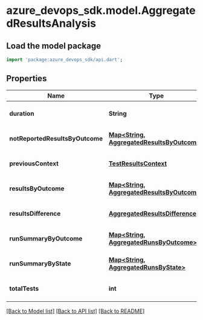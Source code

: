 # azure_devops_sdk.model.AggregatedResultsAnalysis

## Load the model package
```dart
import 'package:azure_devops_sdk/api.dart';
```

## Properties
Name | Type | Description | Notes
------------ | ------------- | ------------- | -------------
**duration** | **String** |  | [optional] [default to null]
**notReportedResultsByOutcome** | [**Map&lt;String, AggregatedResultsByOutcome&gt;**](AggregatedResultsByOutcome.md) |  | [optional] [default to {}]
**previousContext** | [**TestResultsContext**](TestResultsContext.md) |  | [optional] [default to null]
**resultsByOutcome** | [**Map&lt;String, AggregatedResultsByOutcome&gt;**](AggregatedResultsByOutcome.md) |  | [optional] [default to {}]
**resultsDifference** | [**AggregatedResultsDifference**](AggregatedResultsDifference.md) |  | [optional] [default to null]
**runSummaryByOutcome** | [**Map&lt;String, AggregatedRunsByOutcome&gt;**](AggregatedRunsByOutcome.md) |  | [optional] [default to {}]
**runSummaryByState** | [**Map&lt;String, AggregatedRunsByState&gt;**](AggregatedRunsByState.md) |  | [optional] [default to {}]
**totalTests** | **int** |  | [optional] [default to null]

[[Back to Model list]](../README.md#documentation-for-models) [[Back to API list]](../README.md#documentation-for-api-endpoints) [[Back to README]](../README.md)


